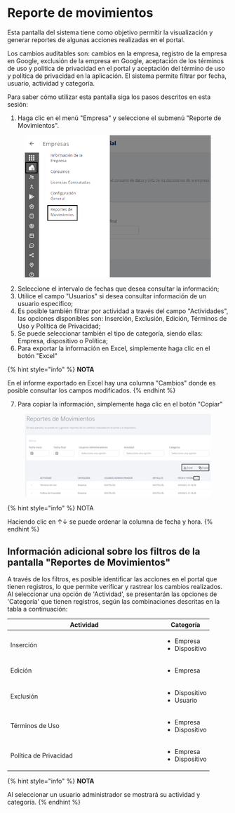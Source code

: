 # Reporte de movimientos

Esta pantalla del sistema tiene como objetivo permitir la visualización y generar reportes de algunas acciones realizadas en el portal.

Los cambios auditables son: cambios en la empresa, registro de la empresa en Google, exclusión de la empresa en Google, aceptación de los términos de uso y política de privacidad en el portal y aceptación del término de uso y política de privacidad en la aplicación. El sistema permite filtrar por fecha, usuario, actividad y categoría.

Para saber cómo utilizar esta pantalla siga los pasos descritos en esta sesión:

1. Haga clic en el menú "Empresa" y seleccione el submenú "Reporte de Movimientos".

<figure><img src="../.gitbook/assets/Captura de tela 2023-11-06 171325 (2).png" alt=""><figcaption></figcaption></figure>

2. Seleccione el intervalo de fechas que desea consultar la información;
3. Utilice el campo "Usuarios" si desea consultar información de un usuario específico;
4. Es posible también filtrar por actividad a través del campo "Actividades", las opciones disponibles son: Inserción, Exclusión, Edición, Términos de Uso y Política de Privacidad;
5. Se puede seleccionar también el tipo de categoría, siendo ellas: Empresa, dispositivo o Política;
6. Para exportar la información en Excel, simplemente haga clic en el botón "Excel"

{% hint style="info" %}
**NOTA**&#x20;

En el informe exportado en Excel hay una columna "Cambios" donde es posible consultar los campos modificados.
{% endhint %}

7. Para copiar la información, simplemente haga clic en el botón "Copiar"

<figure><img src="../.gitbook/assets/Captura de tela 2023-11-03 115311.png" alt=""><figcaption></figcaption></figure>

{% hint style="info" %}
NOTA&#x20;

Haciendo clic en ↑↓ se puede ordenar la columna de fecha y hora.
{% endhint %}



## **Información adicional sobre los filtros de la pantalla "Reportes de Movimientos"**

A través de los filtros, es posible identificar las acciones en el portal que tienen registros, lo que permite verificar y rastrear los cambios realizados. Al seleccionar una opción de 'Actividad', se presentarán las opciones de 'Categoría' que tienen registros, según las combinaciones descritas en la tabla a continuación:

<table><thead><tr><th width="337">Actividad</th><th>Categoría</th></tr></thead><tbody><tr><td>Inserción</td><td><ul><li>Empresa</li><li>Dispositivo</li></ul></td></tr><tr><td>Edición</td><td><ul><li>Empresa</li></ul></td></tr><tr><td>Exclusión</td><td><ul><li>Dispositivo</li><li>Usuario</li></ul></td></tr><tr><td>Términos de Uso</td><td><ul><li>Empresa</li><li>Dispositivo</li></ul></td></tr><tr><td>Política de Privacidad</td><td><ul><li>Empresa</li><li>Dispositivo</li></ul></td></tr></tbody></table>

{% hint style="info" %}
**NOTA**&#x20;

Al seleccionar un usuario administrador se mostrará su actividad y categoría.
{% endhint %}
